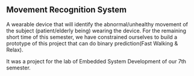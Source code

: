 Movement Recognition System
-----------------------------------------------------------------------------------------------------------------------------------------------------
A wearable device that will identify the abnormal/unhealthy movement of the subject
(patient/elderly being) wearing the device. For the remaining short time of this
semester, we have constrained ourselves to build a prototype of this project that can do
binary prediction(Fast Walking & Relax).

It was a project for the lab of Embedded System Development of our 7th semester.
